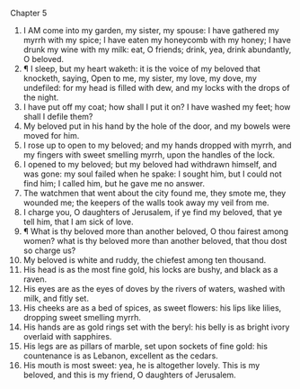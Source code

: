 

Chapter 5

1. I AM come into my garden, my sister, my spouse: I have gathered my myrrh with my spice; I have eaten my honeycomb with my honey; I have drunk my wine with my milk: eat, O friends; drink, yea, drink abundantly, O beloved.
2. ¶ I sleep, but my heart waketh: it is the voice of my beloved that knocketh, saying, Open to me, my sister, my love, my dove, my undefiled: for my head is filled with dew, and my locks with the drops of the night.
3. I have put off my coat; how shall I put it on? I have washed my feet; how shall I defile them?
4. My beloved put in his hand by the hole of the door, and my bowels were moved for him.
5. I rose up to open to my beloved; and my hands dropped with myrrh, and my fingers with sweet smelling myrrh, upon the handles of the lock.
6. I opened to my beloved; but my beloved had withdrawn himself, and was gone: my soul failed when he spake: I sought him, but I could not find him; I called him, but he gave me no answer.
7. The watchmen that went about the city found me, they smote me, they wounded me; the keepers of the walls took away my veil from me.
8. I charge you, O daughters of Jerusalem, if ye find my beloved, that ye tell him, that I am sick of love.
9. ¶ What is thy beloved more than another beloved, O thou fairest among women? what is thy beloved more than another beloved, that thou dost so charge us?
10. My beloved is white and ruddy, the chiefest among ten thousand.
11. His head is as the most fine gold, his locks are bushy, and black as a raven.
12. His eyes are as the eyes of doves by the rivers of waters, washed with milk, and fitly set.
13. His cheeks are as a bed of spices, as sweet flowers: his lips like lilies, dropping sweet smelling myrrh.
14. His hands are as gold rings set with the beryl: his belly is as bright ivory overlaid with sapphires.
15. His legs are as pillars of marble, set upon sockets of fine gold: his countenance is as Lebanon, excellent as the cedars.
16. His mouth is most sweet: yea, he is altogether lovely. This is my beloved, and this is my friend, O daughters of Jerusalem.
